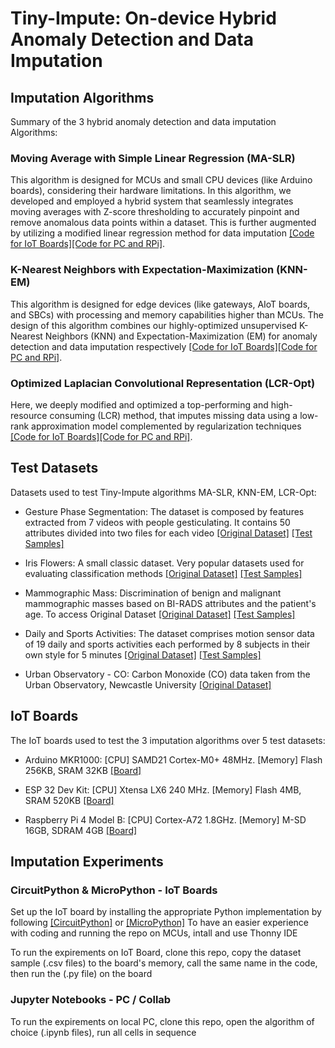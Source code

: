 # Tiny-Impute: On-device Hybrid Anomaly Detection and Data Imputation



## Imputation Algorithms

Summary of the 3 hybrid anomaly detection and data imputation Algorithms:

### Moving Average with Simple Linear Regression (MA-SLR)

This algorithm is designed for MCUs and small CPU devices (like Arduino boards), considering their hardware limitations. In this algorithm, we developed and employed a hybrid system that seamlessly integrates moving averages with Z-score thresholding to accurately pinpoint and remove anomalous data points within a dataset. This is further augmented by utilizing a modified linear regression method for data imputation [[Code for IoT Boards]](Imputation_Algorithms_IoT_Boards/MA-SLR.py)[[Code for PC and RPi]](Imputation_Algorithms_PC/MA-SLR.ipynb).

### K-Nearest Neighbors with Expectation-Maximization (KNN-EM)

This algorithm is designed for edge devices (like gateways, AIoT boards, and SBCs) with processing and memory capabilities higher than MCUs. The design of this algorithm combines our highly-optimized unsupervised K-Nearest Neighbors (KNN) and Expectation-Maximization (EM) for anomaly detection and data imputation respectively [[Code for IoT Boards]](Imputation_Algorithms_IoT_Boards/KNN-EM.py)[[Code for PC and RPi]](Imputation_Algorithms_PC/KNN-EM.ipynb).
### Optimized Laplacian Convolutional Representation (LCR-Opt)

Here, we deeply modified and optimized a top-performing and high-resource consuming (LCR) method, that imputes missing data using a low-rank approximation model complemented by regularization techniques [[Code for IoT Boards]](Imputation_Algorithms_IoT_Boards/LCR-Opt.py)[[Code for PC and RPi]](Imputation_Algorithms_PC/LCR-Opt_for_RPi_and_Laptop.ipynb).

## Test Datasets

Datasets used to test Tiny-Impute algorithms MA-SLR, KNN-EM, LCR-Opt:

- Gesture Phase Segmentation: The dataset is composed by features extracted from 7 videos with people gesticulating. It contains 50 attributes divided into two files for each video [[Original Dataset]](https://archive.ics.uci.edu/dataset/302/gesture+phase+segmentation) [[Test Samples]](Datasets_Sample/Gesture_Phase_Segmentation_Sample.csv)

- Iris Flowers: A small classic dataset. Very popular datasets used for evaluating classification methods [[Original Dataset]](https://archive.ics.uci.edu/dataset/53/iris) [[Test Samples]](Datasets_Sample/Iris_Flowers_Sample.csv)

- Mammographic Mass: Discrimination of benign and malignant mammographic masses based on BI-RADS attributes and the patient's age. To access Original Dataset [[Original Dataset]](https://archive.ics.uci.edu/dataset/161/mammographic+mass) [[Test Samples]](Datasets_Sample/Mammographic_Mass_Sample.csv)

- Daily and Sports Activities: The dataset comprises motion sensor data of 19 daily and sports activities each performed by 8 subjects in their own style for 5 minutes [[Original Dataset]](https://archive.ics.uci.edu/dataset/256/daily+and+sports+activities) [[Test Samples]](Datasets_Sample/Daily_Sports_Activities_Sample.csv)

- Urban Observatory - CO: Carbon Monoxide (CO) data taken from the Urban Observatory, Newcastle University [[Original Dataset]](https://data.ncl.ac.uk/collections/Urban_Observatory_Data_Newcastle/5059913)

## IoT Boards

The IoT boards used to test the 3 imputation algorithms over 5 test datasets:

- Arduino MKR1000: [CPU] SAMD21 Cortex-M0+ 48MHz. [Memory] Flash 256KB, SRAM 32KB [[Board]](https://docs.arduino.cc/hardware/mkr-1000-wifi)

- ESP 32 Dev Kit: [CPU] Xtensa LX6 240 MHz. [Memory] Flash 4MB, SRAM 520KB [[Board]](https://www.espressif.com/en/products/socs/esp32)

- Raspberry Pi 4 Model B: [CPU] Cortex-A72 1.8GHz. [Memory] M-SD 16GB, SDRAM 4GB  [[Board]](https://www.raspberrypi.com/products/raspberry-pi-4-model-b/)

## Imputation Experiments

### CircuitPython & MicroPython - IoT Boards

Set up the IoT board by installing the appropriate Python implementation by following [[CircuitPython]](https://circuitpython.org/board/doit_esp32_devkit_v1/) or [[MicroPython]](https://youtu.be/fmgQ8Dcg9uM)
To have an easier experience with coding and running the repo on MCUs, intall and use Thonny IDE

To run the expirements on IoT Board, clone this repo, copy the dataset sample (.csv files) to the board's memory, call the same name in the code, then run the (.py file) on the board

### Jupyter Notebooks - PC / Collab

To run the expirements on local PC, clone this repo, open the algorithm of choice (.ipynb files), run all cells in sequence